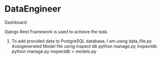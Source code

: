 # DataEngineer
Dashboard

Django Rest Framework is used to achieve the task.

1. To add provided data to PostgreSQL database, I am using data_file.py
Autogenerated Model file using inspect db
python manage.py inspectdb
python manage.py inspectdb > models.py